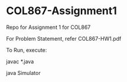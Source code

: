 # COL867-Assignment1
Repo for Assignment 1 for COL867

For Problem Statement, refer COL867-HW1.pdf

To Run, execute:

javac *.java

java Simulator

